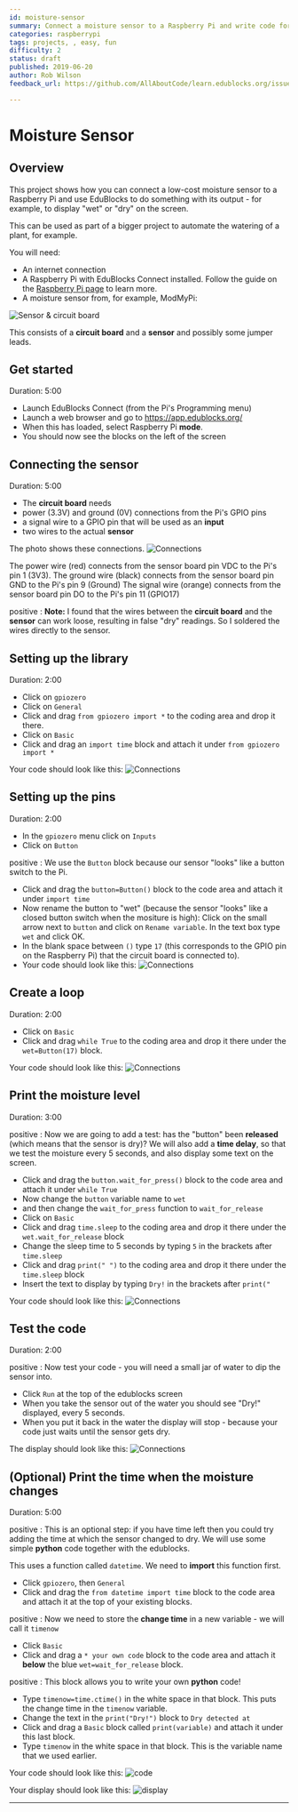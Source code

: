 ```yaml
---
id: moisture-sensor
summary: Connect a moisture sensor to a Raspberry Pi and write code for it
categories: raspberrypi
tags: projects, , easy, fun
difficulty: 2
status: draft
published: 2019-06-20
author: Rob Wilson
feedback_url: https://github.com/AllAboutCode/learn.edublocks.org/issues

---
```

# Moisture Sensor
## Overview
This project shows how you can connect a low-cost moisture sensor to a Raspberry Pi and use EduBlocks to do something with its output - for example, to display "wet" or "dry" on the screen.

This can be used as part of a bigger project to automate the watering of a plant, for example.

You will need:
* An internet connection
* A Raspberry Pi with EduBlocks Connect installed. Follow the guide on the [Raspberry Pi page](https://edublocks.org/pi.html) to learn more.
* A moisture sensor from, for example, ModMyPi:

![Sensor & circuit board](images/sensor.jpg)

This consists of a **circuit board** and a **sensor** and possibly some jumper leads.

## Get started
Duration: 5:00
* Launch EduBlocks Connect (from the Pi's Programming menu)
* Launch a web browser and go to https://app.edublocks.org/
* When this has loaded, select Raspberry Pi **mode**.
* You should now see the blocks on the left of the screen

## Connecting the sensor
Duration: 5:00
* The **circuit board** needs
 * power (3.3V) and ground (0V) connections from the Pi's GPIO pins
 * a signal wire to a GPIO pin that will be used as an **input**
 * two wires to the actual **sensor**

The photo shows these connections.
![Connections](images/sensor_connections.jpg)

The power wire (red) connects from the sensor board pin VDC to the Pi's pin 1 (3V3).
The ground wire (black) connects from the sensor board pin GND to the Pi's pin 9 (Ground)
The signal wire (orange) connects from the sensor board pin DO to the Pi's pin 11 (GPIO17)

positive
: **Note:** I found that the wires between the **circuit board** and the **sensor** can work loose, resulting in false "dry" readings. So I soldered the wires directly to the sensor.

 
## Setting up the library
Duration: 2:00

* Click on `gpiozero`
* Click on `General`
* Click and drag `from gpiozero import *` to the coding area and drop it there.
* Click on `Basic`
* Click and drag an `import time` block and attach it under `from gpiozero import *`

Your code should look like this:
![Connections](images/import.jpg)
 
## Setting up the pins
Duration: 2:00

* In the `gpiozero` menu click on `Inputs`
* Click on `Button`

positive
: We use the `Button` block because our sensor "looks" like a button switch to the Pi.

* Click and drag the `button=Button()` block to the code area and attach it under `import time`
* Now rename the button to "wet" (because the sensor "looks" like a closed button switch when the mositure is high): Click on the small arrow next to `button` and click on `Rename variable`. In the text box type `wet` and click OK.
* In the blank space between `()` type `17` (this corresponds to the GPIO pin on the Raspberry Pi) that the circuit board is connected to).
* Your code should look like this:
![Connections](images/button.png)

## Create a loop
Duration: 2:00

* Click on `Basic`
* Click and drag `while True` to the coding area and drop it there under the `wet=Button(17)` block.

Your code should look like this:
![Connections](images/loop.jpg)

## Print the moisture level
Duration: 3:00

positive
: Now we are going to add a test: has the "button" been **released** (which means that the sensor is dry)?
We will also add a **time delay**, so that we test the moisture every 5 seconds, and also display some text on the screen.

* Click and drag the `button.wait_for_press()` block to the code area and attach it under `while True`
* Now change the `button` variable name to `wet`
* and then change the `wait_for_press` function to `wait_for_release`
* Click on `Basic`
* Click and drag `time.sleep` to the coding area and drop it there under the `wet.wait_for_release` block
* Change the sleep time to 5 seconds by typing `5` in the brackets after `time.sleep`
* Click and drag `print(" ")` to the coding area and drop it there under the `time.sleep` block
* Insert the text to display by typing `Dry!` in the brackets after `print("`

Your code should look like this:
![Connections](images/code1.jpg)

## Test the code
Duration: 2:00

positive
: Now test your code - you will need a small jar of water to dip the sensor into.

* Click `Run` at the top of the edublocks screen
* When you take the sensor out of the water you should see "Dry!" displayed, every 5 seconds.
* When you put it back in the water the display will stop - because your code just waits until the sensor gets dry.

The display should look like this:
![Connections](images/display.jpg)

## (Optional) Print the time when the moisture changes
Duration: 5:00

positive
: This is an optional step: if you have time left then you could try adding the time at which the sensor changed to dry.
We will use some simple **python** code together with the edublocks.

This uses a function called `datetime`. We need to **import** this function first.
* Click `gpiozero`, then `General`
* Click and drag the `from datetime import time` block to the code area and attach it at the top of your existing blocks.

positive
: Now we need to store the **change time** in a new variable - we will call it `timenow`

* Click `Basic`
* Click and drag a `* your own code` block to the code area and attach it **below** the blue `wet=wait_for_release` block.

positive
: This block allows you to write your own **python** code!

* Type `timenow=time.ctime()` in the white space in that block. This puts the change time in the `timenow` variable.
* Change the text in the `print("Dry!")` block to `Dry detected at`
* Click and drag a `Basic` block called `print(variable)` and attach it under this last block.
* Type `timenow` in the white space in that block. This is the variable name that we used earlier.

Your code should look like this:
![code](images/code2.jpg)

Your display should look like this:
![display](images/display2.png)

---